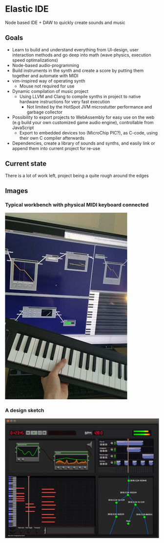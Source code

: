 # Elastic IDE
Node based IDE + DAW to quickly create sounds and music

## Goals
- Learn to build and understand everything from UI-design, user interaction methods and go deep into math (wave physics, execution speed optimalizations)
- Node-based audio-programming
- Build instruments in the synth and create a score by putting them together and automate with MIDI
- vim-inspired way of operating synth
  - Mouse not required for use
- Dynamic compilation of music project
    - Using LLVM and Clang to compile synths in project to native hardware instructions for very fast execution
        - Not limited by the HotSpot JVM microstutter performance and garbage collector
- Possibility to export projects to WebAssembly for easy use on the web (e.g build your own customized game audio engine), controllable from JavaScript
    - Export to embedded devices too (MicroChip PIC?), as C-code, using their own C compiler afterwards
- Dependencies, create a library of sounds and synths, and easily link or append them into current project for re-use

## Current state
There is a lot of work left, project being a quite rough around the edges

## Images
### Typical workbench with physical MIDI keyboard connected
![Workbench and keyboard](doc/img/keyboard_and_synth.jpg)

### A design sketch
![Design sketch](doc/img/design.jpg)
